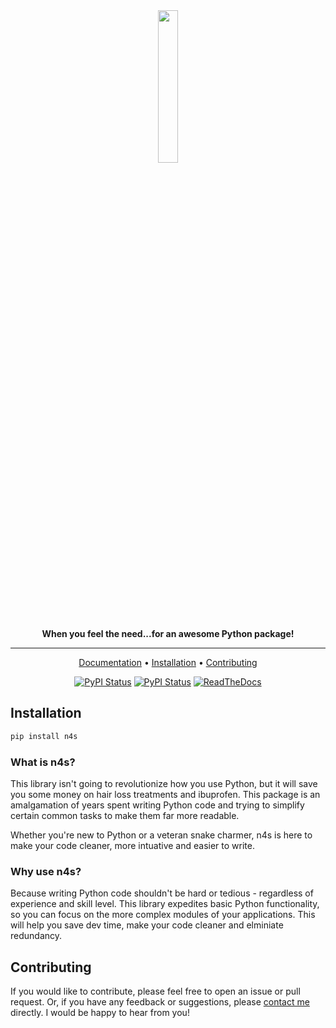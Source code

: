 <div align="center">

<img src="logo.png" width="25%" height="25%" width="400px">

**When you feel the need...for an awesome Python package!**

______________________________________________________________________

<p align="center">
  <a href="https://need4swede.net">Documentation</a> •
  <a href="#installation">Installation</a> •
  <a href="#contributing">Contributing</a>
</p>

[![PyPI Status](https://badge.fury.io/py/n4s.svg)](https://badge.fury.io/py/n4s.svg)
[![PyPI Status](https://pepy.tech/badge/n4s)](https://pepy.tech/project/n4s)
[![ReadTheDocs](https://readthedocs.org/projects/mlsync/badge/?version=latest)](https://need4swede.netlify.app/)


</div>

## Installation

```sh
pip install n4s
```

### What is n4s?

This library isn't going to revolutionize how you use Python, but it will save you some money on hair loss treatments and ibuprofen. This package is an amalgamation of years spent writing Python code and trying to simplify certain common tasks to make them far more readable.

Whether you're new to Python or a veteran snake charmer, n4s is here to make your code cleaner, more intuative and easier to write.

### Why use n4s?

Because writing Python code shouldn't be hard or tedious - regardless of experience and skill level.
This library expedites basic Python functionality, so you can focus on the more complex modules of your applications. This will help you save dev time, make your code cleaner and elminiate redundancy. 

## Contributing

If you would like to contribute, please feel free to open an issue or pull request. Or, if you have any feedback or suggestions, please [contact me](mailto:contact@mafshari.work) directly. I would be happy to hear from you!